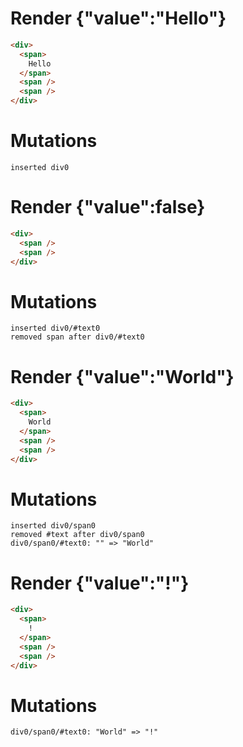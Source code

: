 # Render {"value":"Hello"}
```html
<div>
  <span>
    Hello
  </span>
  <span />
  <span />
</div>
```

# Mutations
```
inserted div0
```


# Render {"value":false}
```html
<div>
  <span />
  <span />
</div>
```

# Mutations
```
inserted div0/#text0
removed span after div0/#text0
```


# Render {"value":"World"}
```html
<div>
  <span>
    World
  </span>
  <span />
  <span />
</div>
```

# Mutations
```
inserted div0/span0
removed #text after div0/span0
div0/span0/#text0: "‍" => "World"
```


# Render {"value":"!"}
```html
<div>
  <span>
    !
  </span>
  <span />
  <span />
</div>
```

# Mutations
```
div0/span0/#text0: "World" => "!"
```